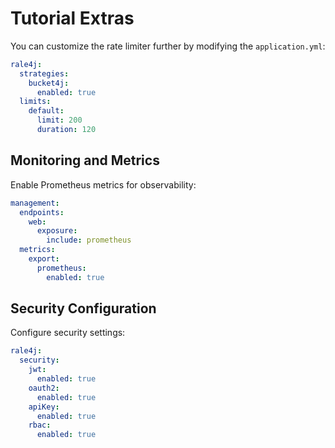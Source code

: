  # Tutorial Extras

   You can customize the rate limiter further by modifying the `application.yml`:

   ```yaml
   rale4j:
     strategies:
       bucket4j:
         enabled: true
     limits:
       default:
         limit: 200
         duration: 120
   ```

   ## Monitoring and Metrics

   Enable Prometheus metrics for observability:

   ```yaml
   management:
     endpoints:
       web:
         exposure:
           include: prometheus
     metrics:
       export:
         prometheus:
           enabled: true
   ```

   ## Security Configuration

   Configure security settings:

   ```yaml
   rale4j:
     security:
       jwt:
         enabled: true
       oauth2:
         enabled: true
       apiKey:
         enabled: true
       rbac:
         enabled: true
   ```
